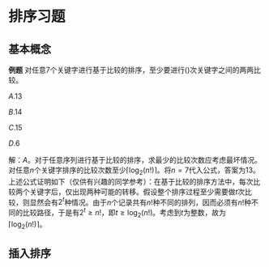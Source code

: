 # 排序习题

## 基本概念

**例题** 对任意$7$个关键字进行基于比较的排序，至少要进行()次关键字之间的两两比较。

$A.13$

$B.14$

$C.15$

$D.6$

解：$A$。对于任意序列进行基于比较的排序，求最少的比较次数应考虑最坏情况。对任意$n$个关键字排序的比较次数至少$\lceil\log_2(n!)\rceil$。将$n=7$代入公式，答案为$13$。上述公式证明如下（仅供有兴趣的同学参考）：在基于比较的排序方法中，每次比较两个关键字后，仅出现两种可能的转移。假设整个排序过程至少需要做$t$次比较，则显然会有$2^t$种情况。由于$n$个记录共有$n!$种不同的排列，因而必须有$n!$种不同的比较路径，于是有$2^t\geqslant n!$，即$t\geqslant\log_2(n!)$。考虑到$t$为整数，故为$\lceil\log_2(n!)\rceil$。

## 插入排序
